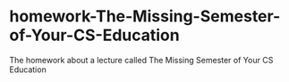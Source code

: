 # homework-The-Missing-Semester-of-Your-CS-Education
The homework about a lecture called The Missing Semester of Your CS Education
